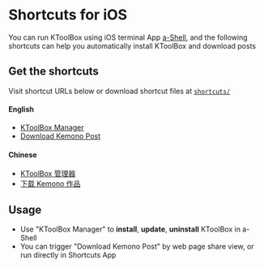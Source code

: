 # Shortcuts for iOS

You can run KToolBox using iOS terminal App [a-Shell](https://github.com/holzschu/a-shell), and the following shortcuts 
can help you automatically install KToolBox and download posts

## Get the shortcuts

Visit shortcut URLs below or download shortcut files at [`shortcuts/`](https://github.com/Ljzd-PRO/KToolBox/tree/master/shortcuts)

#### English

- [KToolBox Manager](https://www.icloud.com/shortcuts/0bf54a3131e14259982870c640c7efb8)
- [Download Kemono Post](https://www.icloud.com/shortcuts/b5633b6a80354a9890d53bab9f756234)

#### Chinese

- [KToolBox 管理器](https://www.icloud.com/shortcuts/2f9c2a6b74f140758fb0f5620d032f31)
- [下载 Kemono 作品](https://www.icloud.com/shortcuts/b12036bb0c6148bea761de06e3b65667)

## Usage

- Use "KToolBox Manager" to **install**, **update**, **uninstall** KToolBox in a-Shell
- You can trigger "Download Kemono Post" by web page share view, or run directly in Shortcuts App
